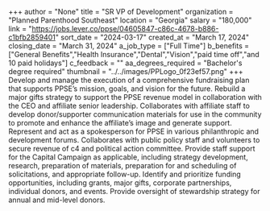 +++
author = "None"
title = "SR VP of Development"
organization = "Planned Parenthood Southeast"
location = "Georgia"
salary = "180,000"
link = "https://jobs.lever.co/ppse/04605847-c86c-4678-b886-c1bfb2859401"
sort_date = "2024-03-17"
created_at = "March 17, 2024"
closing_date = "March 31, 2024"
a_job_type = ["Full Time"]
b_benefits = ["General Benefits","Health Insurance","Dental","Vision","paid time off","and 10 paid holidays"]
c_feedback = ""
aa_degrees_required = "Bachelor's degree required"
thumbnail = "../../images/PPLogo_0f23ef57.png"
+++
Develop and manage the execution of a comprehensive fundraising plan that supports PPSE’s mission, goals, and vision for the future. Rebuild a major gifts strategy to support the PPSE revenue model in collaboration with the CEO and affiliate senior leadership. Collaborates with affiliate staff to develop donor/supporter communication materials for use in the community to promote and enhance the affiliate’s image and generate support. Represent and act as a spokesperson for PPSE in various philanthropic and development forums. Collaborates with public policy staff and volunteers to secure revenue of c4 and political action committee. Provide staff support for the Capital Campaign as applicable, including strategy development, research, preparation of materials, preparation for and scheduling of solicitations, and appropriate follow-up. Identify and prioritize funding opportunities, including grants, major gifts, corporate partnerships, individual donors, and events. Provide oversight of stewardship strategy for annual and mid-level donors. 
